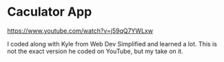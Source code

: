# Caculator App

https://www.youtube.com/watch?v=j59qQ7YWLxw

I coded along with Kyle from Web Dev Simplified and learned a lot. This is not the exact version he coded on YouTube, but my take on it. 

